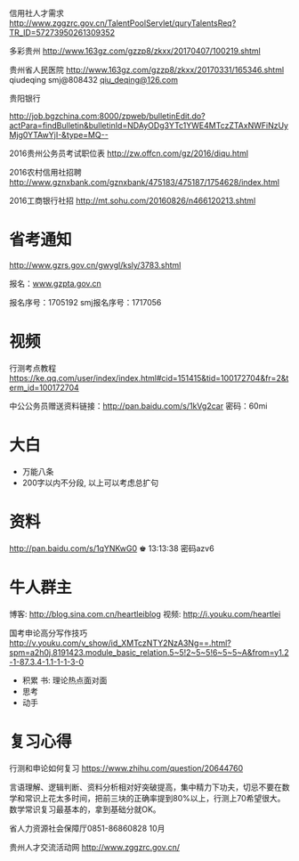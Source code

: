 信用社人才需求
http://www.zggzrc.gov.cn/TalentPoolServlet/quryTalentsReq?TR_ID=57273950261309352

多彩贵州
http://www.163gz.com/gzzp8/zkxx/20170407/100219.shtml

贵州省人民医院
http://www.163gz.com/gzzp8/zkxx/20170331/165346.shtml
qiudeqing 
smj@808432
qiu_deqing@126.com

贵阳银行

http://job.bgzchina.com:8000/zpweb/bulletinEdit.do?actPara=findBulletin&bulletinId=NDAyODg3YTc1YWE4MTczZTAxNWFiNzUyMjg0YTAwYjI-&type=MQ--


2016贵州公务员考试职位表
http://zw.offcn.com/gz/2016/diqu.html

2016农村信用社招聘
http://www.gznxbank.com/gznxbank/475183/475187/1754628/index.html

2016工商银行社招
http://mt.sohu.com/20160826/n466120213.shtml

# 省考通知

http://www.gzrs.gov.cn/gwygl/ksly/3783.shtml

报名：www.gzpta.gov.cn

报名序号：1705192
smj报名序号：1717056


# 视频

行测考点教程
https://ke.qq.com/user/index/index.html#cid=151415&tid=100172704&fr=2&term_id=100172704

中公公务员赠送资料链接：http://pan.baidu.com/s/1kVg2car
 密码：60mi

 # 大白

 - 万能八条
 - 200字以内不分段, 以上可以考虑总扩句

#  资料

http://pan.baidu.com/s/1qYNKwG0
♚  13:13:38
密码azv6

# 牛人群主

博客: http://blog.sina.com.cn/heartleiblog
视频: http://i.youku.com/heartlei

国考申论高分写作技巧
http://v.youku.com/v_show/id_XMTczNTY2NzA3Ng==.html?spm=a2h0j.8191423.module_basic_relation.5~5!2~5~5!6~5~5~A&from=y1.2-1-87.3.4-1.1-1-1-3-0

- 积累
    书: 理论热点面对面
- 思考
- 动手

# 复习心得

行测和申论如何复习
https://www.zhihu.com/question/20644760

言语理解、逻辑判断、资料分析相对好突破提高，集中精力下功夫，切忌不要在数学和常识上花太多时间，把前三块的正确率提到80%以上，行测上70希望很大。数学常识复习最基本的，拿到基础分就OK。


省人力资源社会保障厅0851-86860828
10月

贵州人才交流活动网
http://www.zggzrc.gov.cn/

